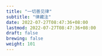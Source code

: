 ```yaml
---
title: "一切善见律"
subtitle: "律藏注"
date: 2022-07-27T08:47:36+08:00
lastmod: 2022-07-27T08:47:36+08:00
draft: false
brewing: false
weight: 101
---
```


